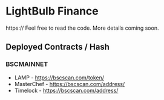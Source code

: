 # LightBulb Finance

https:// Feel free to read the code. More details coming soon.

## Deployed Contracts / Hash

### BSCMAINNET

- LAMP - https://bscscan.com/token/
- MasterChef - https://bscscan.com/address/
- Timelock - https://bscscan.com/address/
